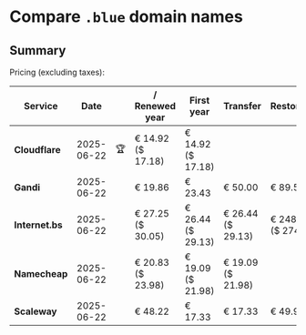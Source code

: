 # Compare `.blue` domain names

## Summary

Pricing (excluding taxes):

| Service | Date |  | / Renewed year | First year | Transfer | Restoration |
|--|--|--|--|--|--|--|
| **Cloudflare** | 2025-06-22 | 🏆 | € 14.92<br>($ 17.18) | € 14.92<br>($ 17.18) |  |  |
| **Gandi** | 2025-06-22 |  | € 19.86 | € 23.43 | € 50.00 | € 89.55 |
| **Internet.bs** | 2025-06-22 |  | € 27.25<br>($ 30.05) | € 26.44<br>($ 29.13) | € 26.44<br>($ 29.13) | € 248.89<br>($ 274.25) |
| **Namecheap** | 2025-06-22 |  | € 20.83<br>($ 23.98) | € 19.09<br>($ 21.98) | € 19.09<br>($ 21.98) |  |
| **Scaleway** | 2025-06-22 |  | € 48.22 | € 17.33 | € 17.33 | € 49.99 |
